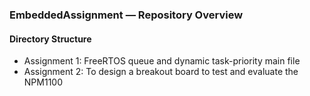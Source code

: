 ### EmbeddedAssignment — Repository Overview

#### Directory Structure
- Assignment 1: FreeRTOS queue and dynamic task-priority main file
- Assignment 2: To design a breakout board to test and evaluate the NPM1100



